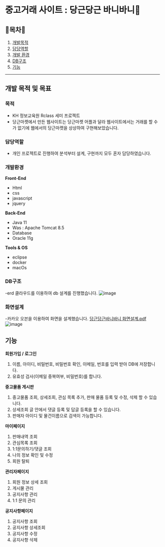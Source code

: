 # 중고거래 사이트 : 당근당근 바니바니🥕

## 🥕목차🥕
1. [개발목적](#목적)
2. [담당역할](#담당역할)
3. [개발 환경](#개발환경)
4. [DB구조](#DB구조)
5. [기능](#기능)
-----

## 개발 목적 및 목표 

### 목적
- KH 정보교육원 Rclass 세미 프로젝트
- 당근마켓에서 만든 웹사이트는 당근마켓 어플과 달라 웹사이트에서는 거래를 할 수가 없기에 웹에서의 
당근마켓을 상상하여 구현해보았습니다.   

### 담당역할 
- 개인 프로젝트로 진행하여 분석부터 설계, 구현까지 모두 혼자 담당하였습니다. 


### 개발환경 
**Front-End** 
- Html
- css 
- javascript
- jquery

**Back-End**
- Java 11 
- Was : Apache Tomcat 8.5
- Database
- Oracle 11g

**Tools & OS**
- eclipse
- docker
- macOs

### DB구조 
-erd 클라우드를 이용하여 db 설계를 진행했습니다. 
![image](https://user-images.githubusercontent.com/67987230/132698321-0d7834a4-c760-4879-a56a-4dbe50fd5d6e.png)

### 화면설계 
-카카오 오븐을 이용하여 화면을 설계했습니다. 
[당근당근바니바니 화면설계.pdf](https://github.com/sehoong0429/semi_CarrotBunny/files/7138004/default.pdf)
![image](https://user-images.githubusercontent.com/67987230/132700921-679c1677-21d9-4321-a06f-a9d737279fc4.png)



## 기능
**회원가입 / 로그인**
1. 이름, 아이디, 비밀번호, 비밀번호 확인, 이메일, 번호를 입력 받아 DB에 저장합니다.
2. 유효성 검사(이메일 중복여부, 비밀번호)를 합니다. 

**중고물품 게시판**
1. 중고물품 조회, 상세조회, 관심 목록 추가, 판매 물품 등록 및 수정, 삭제 할 수 있습니다.
2. 상세조회 글 안에서 댓글 등록 및 답글 등록을 할 수 있습니다.
3. 판매자 아이디 및 물건이름으로 검색이 가능합니다. 

**마이페이지**
1. 판매내역 조회
2. 관심목록 조회 
3. 1:1문의하기/댓글 조회
4. 나의 정보 확인 및 수정 
5. 회원 탈퇴 

**관리자페이지**
1. 회원 정보 상세 조회
2. 게시물 관리
3. 공지사항 관리
4. 1:1 문의 관리

**공지사항페이지**
1. 공지사항 조회
2. 공지사항 상세조회
3. 공지사항 수정 
4. 공지사항 삭제
 

